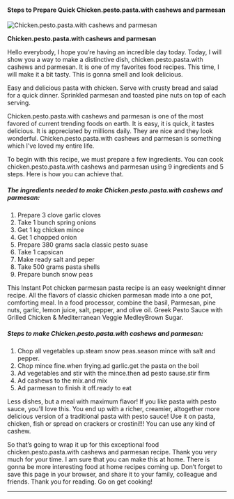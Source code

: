             

#### Steps to Prepare Quick Chicken.pesto.pasta.with cashews and parmesan

![Chicken.pesto.pasta.with cashews and parmesan](https://img-global.cpcdn.com/recipes/5207745452572672/751x532cq70/chickenpestopastawith-cashews-and-parmesan-recipe-main-photo.jpg)

**Chicken.pesto.pasta.with cashews and parmesan**

Hello everybody, I hope you’re having an incredible day today. Today, I will show you a way to make a distinctive dish, chicken.pesto.pasta.with cashews and parmesan. It is one of my favorites food recipes. This time, I will make it a bit tasty. This is gonna smell and look delicious.

Easy and delicious pasta with chicken. Serve with crusty bread and salad for a quick dinner. Sprinkled parmesan and toasted pine nuts on top of each serving.

Chicken.pesto.pasta.with cashews and parmesan is one of the most favored of current trending foods on earth. It is easy, it is quick, it tastes delicious. It is appreciated by millions daily. They are nice and they look wonderful. Chicken.pesto.pasta.with cashews and parmesan is something which I’ve loved my entire life.

To begin with this recipe, we must prepare a few ingredients. You can cook chicken.pesto.pasta.with cashews and parmesan using 9 ingredients and 5 steps. Here is how you can achieve that.

##### The ingredients needed to make Chicken.pesto.pasta.with cashews and parmesan:

1.  Prepare 3 clove garlic cloves
2.  Take 1 bunch spring onions
3.  Get 1 kg chicken mince
4.  Get 1 chopped onion
5.  Prepare 380 grams sacla classic pesto suase
6.  Take 1 capsican
7.  Make ready salt and peper
8.  Take 500 grams pasta shells
9.  Prepare bunch snow peas

This Instant Pot chicken parmesan pasta recipe is an easy weeknight dinner recipe. All the flavors of classic chicken parmesan made into a one pot, comforting meal. In a food processor, combine the basil, Parmesan, pine nuts, garlic, lemon juice, salt, pepper, and olive oil. Greek Pesto Sauce with Grilled Chicken & Mediterranean Veggie MedleyBrown Sugar.

##### Steps to make Chicken.pesto.pasta.with cashews and parmesan:

1.  Chop all vegetables up.steam snow peas.season mince with salt and pepper.
2.  Chop mince fine.when frying.ad garlic.get the pasta on the boil
3.  Ad vegetables and stir with the mince.then ad pesto sause.stir firm
4.  Ad cashews to the mix.and mix
5.  Ad parmesan to finish it off.ready to eat

Less dishes, but a meal with maximum flavor! If you like pasta with pesto sauce, you'll love this. You end up with a richer, creamier, altogether more delicious version of a traditional pasta with pesto sauce! Use it on pasta, chicken, fish or spread on crackers or crostini!!! You can use any kind of cashew.

So that’s going to wrap it up for this exceptional food chicken.pesto.pasta.with cashews and parmesan recipe. Thank you very much for your time. I am sure that you can make this at home. There is gonna be more interesting food at home recipes coming up. Don’t forget to save this page in your browser, and share it to your family, colleague and friends. Thank you for reading. Go on get cooking!

* * *
